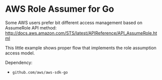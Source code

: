 # AWS Role Assumer for Go

Some AWS users prefer bit different access management based on AssumeRole API method:
http://docs.aws.amazon.com/STS/latest/APIReference/API_AssumeRole.html

This little example shows proper flow that implements the role assumption access model. 

Dependency:
- `github.com/aws/aws-sdk-go`
